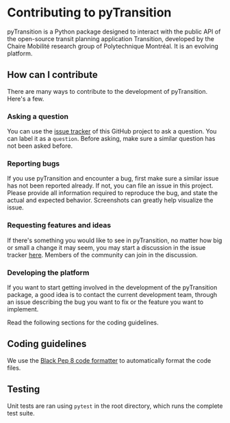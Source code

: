 # Contributing to pyTransition

pyTransition is a Python package designed to interact with the public API of the open-source transit planning application Transition, developed by the Chaire Mobilité research group of Polytechnique Montréal. It is an evolving platform.

## How can I contribute

There are many ways to contribute to the development of pyTransition. Here's a few.

### Asking a question

You can use the [issue tracker](https://github.com/chairemobilite/transition/issues) of this GitHub project to ask a question. You can label it as a `question`. Before asking, make sure a similar question has not been asked before.

### Reporting bugs

If you use pyTransition and encounter a bug, first make sure a similar issue has not been reported already. If not, you can file an issue in this project. Please provide all information required to reproduce the bug, and state the actual and expected behavior. Screenshots can greatly help visualize the issue.

### Requesting features and ideas

If there's something you would like to see in pyTransition, no matter how big or small a change it may seem, you may start a discussion in the issue tracker [here](https://github.com/chairemobilite/transition/issues). Members of the community can join in the discussion.

### Developing the platform

If you want to start getting involved in the development of the pyTransition package, a good idea is to contact the current development team, through an issue describing the bug you want to fix or the feature you want to implement.

Read the following sections for the coding guidelines.

## Coding guidelines

We use the [Black Pep 8 code formatter](https://pypi.org/project/black/) to automatically format the code files.

## Testing

Unit tests are ran using `pytest` in the root directory, which runs the complete test suite.
